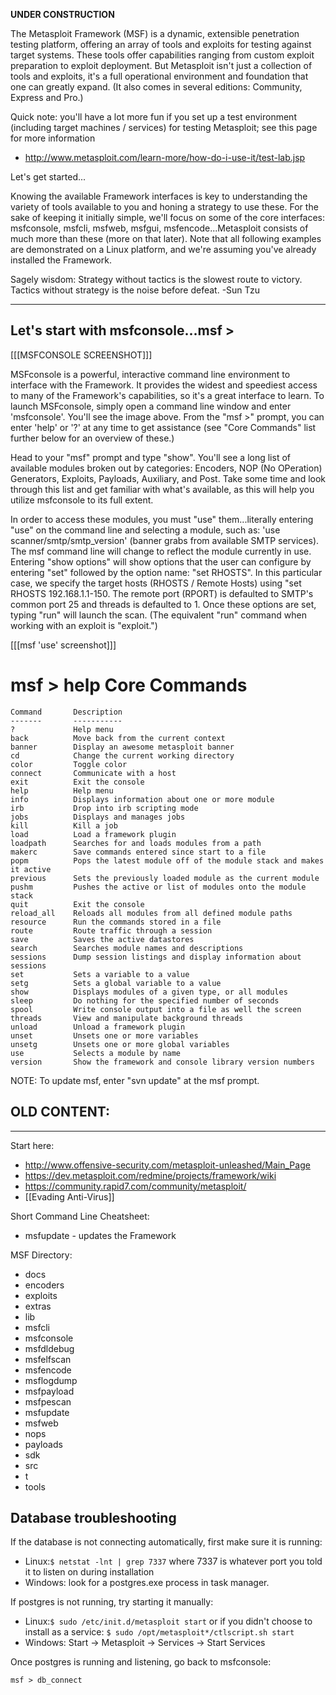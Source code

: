 ****UNDER CONSTRUCTION****

The Metasploit Framework (MSF) is a dynamic, extensible penetration testing platform, offering an array of tools and exploits for testing against target systems.  These tools offer capabilities ranging from custom exploit preparation to exploit deployment.  But Metasploit isn't just a collection of tools and exploits, it's a full operational environment and foundation that one can greatly expand.  (It also comes in several editions: Community, Express and Pro.)

Quick note: you'll have a lot more fun if you set up a test environment (including target machines / services) for testing Metasploit; see this page for more information 
  * http://www.metasploit.com/learn-more/how-do-i-use-it/test-lab.jsp

Let's get started...

Knowing the available Framework interfaces is key to understanding the variety of tools available to you and honing a strategy to use these.  For the sake of keeping it initially simple, we'll focus on some of the core interfaces: msfconsole, msfcli, msfweb, msfgui, msfencode...Metasploit consists of much more than these (more on that later).  Note that all following examples are demonstrated on a Linux platform, and we're assuming you've already installed the Framework.

Sagely wisdom: Strategy without tactics is the slowest route to victory. Tactics without strategy is the noise before defeat. -Sun Tzu

--------------------
Let's start with msfconsole...msf >
--------------------

[[[MSFCONSOLE SCREENSHOT]]]

MSFconsole is a powerful, interactive command line environment to interface with the Framework.  It provides the widest and speediest access to many of the Framework's capabilities, so it's a great interface to learn.  To launch MSFconsole, simply open a command line window and enter 'msfconsole'.  You'll see the image above.  From the "msf >" prompt, you can enter 'help' or '?' at any time to get assistance (see "Core Commands" list further below for an overview of these.)

Head to your "msf" prompt and type "show".  You'll see a long list of available modules broken out by categories: Encoders, NOP (No OPeration) Generators, Exploits, Payloads, Auxiliary, and Post.  Take some time and look through this list and get familiar with what's available, as this will help you utilize msfconsole to its full extent.

In order to access these modules, you must "use" them...literally entering "use" on the command line and selecting a module, such as: 'use scanner/smtp/smtp_version' (banner grabs from available SMTP services).  The msf command line will change to reflect the module currently in use.  Entering "show options" will show options that the user can configure by entering "set" followed by the option name: "set RHOSTS".  In this particular case, we specify the target hosts (RHOSTS / Remote Hosts) using "set RHOSTS 192.168.1.1-150.  The remote port (RPORT) is defaulted to SMTP's common port 25 and threads is defaulted to 1.  Once these options are set, typing "run" will launch the scan.  (The equivalent "run" command when working with an exploit is "exploit.")

[[[msf 'use' screenshot]]]



msf > help
Core Commands
=============

    Command       Description
    -------       -----------
    ?             Help menu
    back          Move back from the current context
    banner        Display an awesome metasploit banner
    cd            Change the current working directory
    color         Toggle color
    connect       Communicate with a host
    exit          Exit the console
    help          Help menu
    info          Displays information about one or more module
    irb           Drop into irb scripting mode
    jobs          Displays and manages jobs
    kill          Kill a job
    load          Load a framework plugin
    loadpath      Searches for and loads modules from a path
    makerc        Save commands entered since start to a file
    popm          Pops the latest module off of the module stack and makes it active
    previous      Sets the previously loaded module as the current module
    pushm         Pushes the active or list of modules onto the module stack
    quit          Exit the console
    reload_all    Reloads all modules from all defined module paths
    resource      Run the commands stored in a file
    route         Route traffic through a session
    save          Saves the active datastores
    search        Searches module names and descriptions
    sessions      Dump session listings and display information about sessions
    set           Sets a variable to a value
    setg          Sets a global variable to a value
    show          Displays modules of a given type, or all modules
    sleep         Do nothing for the specified number of seconds
    spool         Write console output into a file as well the screen
    threads       View and manipulate background threads
    unload        Unload a framework plugin
    unset         Unsets one or more variables
    unsetg        Unsets one or more global variables
    use           Selects a module by name
    version       Show the framework and console library version numbers
NOTE: To update msf, enter "svn update" at the msf prompt.



OLD CONTENT:
------------------------------------------------------------
------------------------------------------------------------
Start here:

* http://www.offensive-security.com/metasploit-unleashed/Main_Page
* https://dev.metasploit.com/redmine/projects/framework/wiki
* https://community.rapid7.com/community/metasploit/
* [[Evading Anti-Virus]]


Short Command Line Cheatsheet:
* msfupdate - updates the Framework


MSF Directory:
* docs
* encoders
* exploits
* extras
* lib
* msfcli
* msfconsole
* msfdldebug
* msfelfscan
* msfencode
* msflogdump
* msfpayload
* msfpescan
* msfupdate
* msfweb
* nops
* payloads
* sdk
* src
* t
* tools



Database troubleshooting
------------------------
If the database is not connecting automatically, first make sure it is running:
* Linux:`$ netstat -lnt | grep 7337` where 7337 is whatever port you told it to listen on during installation
* Windows: look for a postgres.exe process in task manager.

If postgres is not running, try starting it manually:
* Linux:`$ sudo /etc/init.d/metasploit start` or if you didn't choose to install as a service: `$ sudo /opt/metasploit*/ctlscript.sh start`
* Windows: Start -> Metasploit -> Services -> Start Services

Once postgres is running and listening, go back to msfconsole:
````
msf > db_connect
````
